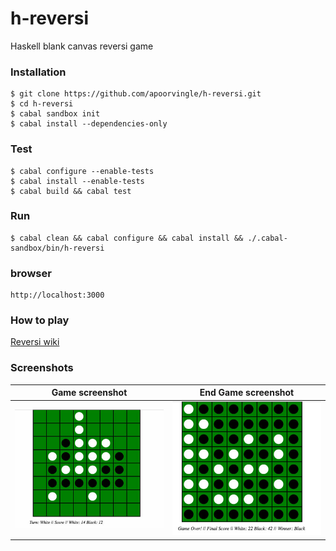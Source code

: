 # h-reversi
Haskell blank canvas reversi game   

### Installation

```
$ git clone https://github.com/apoorvingle/h-reversi.git
$ cd h-reversi
$ cabal sandbox init
$ cabal install --dependencies-only
```

### Test
```
$ cabal configure --enable-tests
$ cabal install --enable-tests
$ cabal build && cabal test
```

### Run
```
$ cabal clean && cabal configure && cabal install && ./.cabal-sandbox/bin/h-reversi
```

### browser

```
http://localhost:3000
```

### How to play
[Reversi wiki](https://en.wikipedia.org/wiki/Reversi)

### Screenshots
| Game screenshot    | End Game screenshot    |
| ------------------ |:----------------------:|
| ![Game screenshot](images/screenshot.jpeg)  | ![End Game screenshot](images/screenshot-endgame.jpeg)  |

